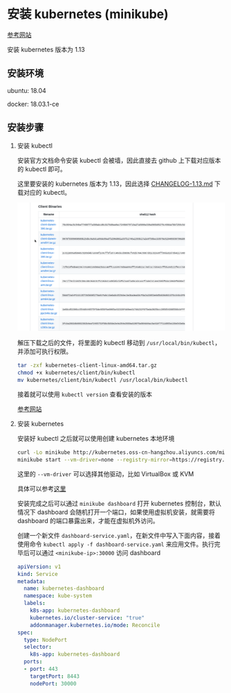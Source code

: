 # 安装 kubernetes (minikube)

[参考网站](https://yq.aliyun.com/articles/221687)

安装 kubernetes 版本为 1.13

## 安装环境

ubuntu: 18.04

docker: 18.03.1-ce

## 安装步骤

1. 安装 kubectl

    安装官方文档命令安装 kubectl 会被墙，因此直接去 github 上下载对应版本的 kubectl 即可。

    这里要安装的 kubernetes 版本为 1.13，因此选择 [CHANGELOG-1.13.md](https://github.com/kubernetes/kubernetes/blob/master/CHANGELOG-1.13.md) 下载对应的 kubectl。

    ![](./img/kubectl-client.png)

    解压下载之后的文件，将里面的 kubectl 移动到 `/usr/local/bin/kubectl`，并添加可执行权限。

    ```sh
    tar -zxf kubernetes-client-linux-amd64.tar.gz
    chmod +x kubernetes/client/bin/kubectl 
    mv kubernetes/client/bin/kubectl /usr/local/bin/kubectl
    ```

    接着就可以使用 `kubectl version` 查看安装的版本

    [参考网站](https://blog.csdn.net/faryang/article/details/79427573)

2. 安装 kubernetes

    安装好 kubectl 之后就可以使用创建 kubernetes 本地环境

    ```sh
    curl -Lo minikube http://kubernetes.oss-cn-hangzhou.aliyuncs.com/minikube/releases/v0.35.0/minikube-linux-amd64 && chmod +x minikube && sudo mv minikube /usr/local/bin/
    minikube start --vm-driver=none --registry-mirror=https://registry.docker-cn.com
    ```

    这里的 `--vm-driver` 可以选择其他驱动，比如 VirtualBox 或 KVM

    具体可以参考[这里](https://yq.aliyun.com/articles/221687)

    安装完成之后可以通过 `minikube dashboard` 打开 kubernetes 控制台，默认情况下 dashboard 会随机打开一个端口，如果使用虚拟机安装，就需要将 dashboard 的端口暴露出来，才能在虚拟机外访问。

    创建一个新文件 `dashboard-service.yaml`，在新文件中写入下面内容，接着使用命令 `kubectl apply -f dashboard-service.yaml` 来应用文件。执行完毕后可以通过 `<minikube-ip>:30000` 访问 dashboard

    ```yaml
    apiVersion: v1
    kind: Service
    metadata:
      name: kubernetes-dashboard
      namespace: kube-system
      labels:
        k8s-app: kubernetes-dashboard
        kubernetes.io/cluster-service: "true"
        addonmanager.kubernetes.io/mode: Reconcile
    spec:
      type: NodePort
      selector:
        k8s-app: kubernetes-dashboard
      ports:
      - port: 443
        targetPort: 8443
        nodePort: 30000
    ```
